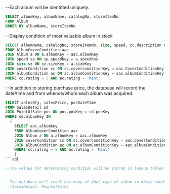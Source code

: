 --Each album will be identified uniquely.

```sql
SELECT albumKey, albumName, catalogNo, storeItemNo 
FROM Album
ORDER BY albumName, storeItemNo
```

--Display condition of most valuable album in stock
```sql
SELECT AlbumName, catalogNo, storeItemNo, size, speed, cc.description AS CoverCondition, ac.description AS AlbumCondition
FROM AlbumCoverCondition aac
JOIN Album a ON a.albumKey = aac.albumKey
JOIN speed sp ON sp.speedKey = a.speedKey 
JOIN size sz ON sz.sizeKey = a.sizeKey
JOIN coverCondition cc ON cc.coverconditionKey = aac.CoverConditionKey
JOIN albumCondition ac ON ac.albumConditionKey = aac.albumConditionKey
WHERE cc.rating = 5 AND ac.rating = 'Mint'
```

--In addition to storing purchase price, the database will record the date/time and from whence/whom each album was acquired. 
```sql
SELECT salesQty, salesPrice, posDateTime
FROM SalesDetail sd
JOIN PointOfSale pos ON pos.posKey = sd.posKey
WHERE sd.albumKey IN 
  (
    SELECT aac.albumkey
    FROM AlbumCoverCondition aac
    JOIN Album a ON a.albumKey = aac.albumKey
    JOIN coverCondition cc ON cc.coverconditionKey = aac.CoverConditionKey
    JOIN albumCondition ac ON ac.albumConditionKey = aac.albumConditionKey
    WHERE cc.rating = 5 AND ac.rating = 'Mint'
    )
```sql

--The values for determining condition will be stored in lookup tables 


--The database will track how many of what type of album in which condition(s) have been bought and sold within a given time frame. 
--(SalesDetail, PointofSale)







